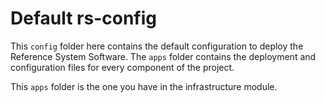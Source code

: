 # Default rs-config

This `config` folder here contains the default configuration to deploy the Reference System Software. The `apps` folder contains the deployment and configuration files for every component of the project.

This `apps` folder is the one you have in the infrastructure module.
